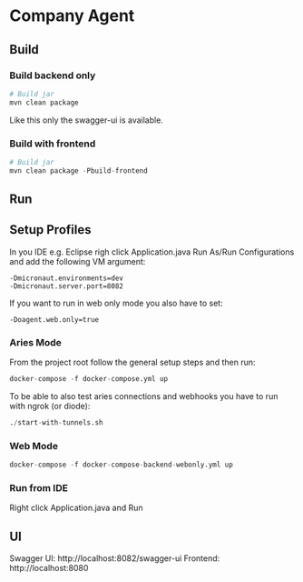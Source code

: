 # Company Agent

## Build

### Build backend only

```s
# Build jar
mvn clean package
```

Like this only the swagger-ui is available.

### Build with frontend

```s
# Build jar
mvn clean package -Pbuild-frontend
```

## Run

## Setup Profiles

In you IDE e.g. Eclipse righ click Application.java Run As/Run Configurations and add the following VM argument:

```
-Dmicronaut.environments=dev
-Dmicronaut.server.port=8082
```

If you want to run in web only mode you also have to set:

```
-Doagent.web.only=true
```

### Aries Mode

From the project root follow the general setup steps and then run:

```s
docker-compose -f docker-compose.yml up
```

To be able to also test aries connections and webhooks you have to run with ngrok (or diode):

```s
./start-with-tunnels.sh
```

### Web Mode

```s
docker-compose -f docker-compose-backend-webonly.yml up
```

### Run from IDE

Right click Application.java and Run

## UI

Swagger UI: http://localhost:8082/swagger-ui
Frontend: http://localhost:8080
